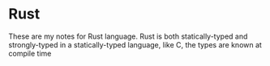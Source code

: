 # Rust
These are my  notes for Rust language.
Rust is both statically-typed and strongly-typed 
in a statically-typed language, like C, the types are known at compile time
